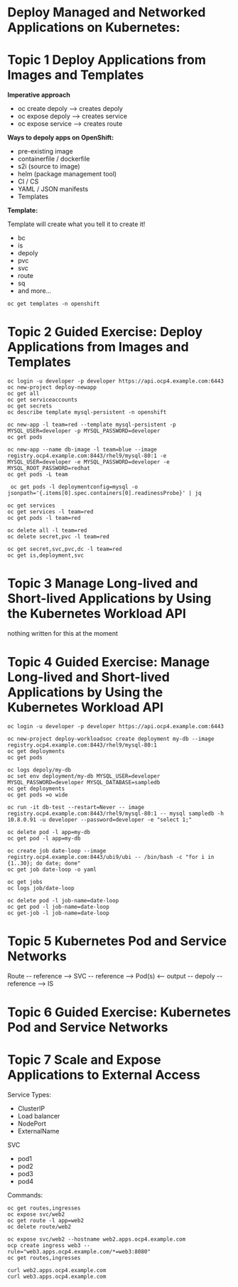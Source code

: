 # Deploy Managed and Networked Applications on Kubernetes:

# Topic 1 Deploy Applications from Images and Templates

**Imperative approach** 
- oc create depoly --> creates depoly
- oc expose depoly --> creates service
- oc expose service --> creates route

**Ways to depoly apps on **OpenShift**:**
- pre-existing image
- containerfile / dockerfile
- s2i (source to image)
- helm (package management tool)
- CI / CS
- YAML / JSON manifests
- Templates

**Template:**

Template will create what you tell it to create it!
- bc
- is
- depoly
- pvc
- svc
- route
- sq
- and more...

```
oc get templates -n openshift
```

# Topic 2 Guided Exercise: Deploy Applications from Images and Templates

```
oc login -u developer -p developer https://api.ocp4.example.com:6443
oc new-project deploy-newapp
oc get all
oc get serviceaccounts
oc get secrets
oc describe template mysql-persistent -n openshift

oc new-app -l team=red --template mysql-persistent -p MYSQL_USER=developer -p MYSQL_PASSWORD=developer
oc get pods

oc new-app --name db-image -l team=blue --image registry.ocp4.example.com:8443/rhel9/mysql-80:1 -e MYSQL_USER=developer -e MYSQL_PASSWORD=developer -e MYSQL_ROOT_PASSWORD=redhat
oc get pods -L team

 oc get pods -l deploymentconfig=mysql -o jsonpath='{.items[0].spec.containers[0].readinessProbe}' | jq

oc get services
oc get services -l team=red
oc get pods -l team=red

oc delete all -l team=red
oc delete secret,pvc -l team=red

oc get secret,svc,pvc,dc -l team=red
oc get is,deployment,svc
```

# Topic 3 Manage Long-lived and Short-lived Applications by Using the Kubernetes Workload API
nothing written for this at the moment

# Topic 4 Guided Exercise: Manage Long-lived and Short-lived Applications by Using the Kubernetes Workload API

```
oc login -u developer -p developer https://api.ocp4.example.com:6443

oc new-project deploy-workloadsoc create deployment my-db --image registry.ocp4.example.com:8443/rhel9/mysql-80:1
oc get deployments
oc get pods

oc logs depoly/my-db
oc set env deployment/my-db MYSQL_USER=developer MYSQL_PASSWORD=developer MYSQL_DATABASE=sampledb
oc get deployments
oc get pods =o wide

oc run -it db-test --restart=Never -- image registry.ocp4.example.com:8443/rhel9/mysql-80:1 -- mysql sampledb -h 10.8.0.91 -u developer --password=developer -e "select 1;"

oc delete pod -l app=my-db
oc get pod -l app=my-db

oc create job date-loop --image registry.ocp4.example.com:8443/ubi9/ubi -- /bin/bash -c "for i in {1..30}; do date; done"
oc get job date-loop -o yaml

oc get jobs
oc logs job/date-loop

oc delete pod -l job-name=date-loop
oc get pod -l job-name=date-loop
oc get-job -l job-name=date-loop
```

# Topic 5 Kubernetes Pod and Service Networks

Route -- reference --> SVC -- reference --> Pod(s) <-- output -- depoly -- reference --> IS

# Topic 6 Guided Exercise: Kubernetes Pod and Service Networks


# Topic 7 Scale and Expose Applications to External Access

Service Types:
- ClusterIP
- Load balancer
- NodePort
- ExternalName

SVC
- pod1
- pod2
- pod3
- pod4

Commands:

```
oc get routes,ingresses
oc expose svc/web2
oc get route -l app=web2
oc delete route/web2

oc expose svc/web2 --hostname web2.apps.ocp4.example.com
ocp create ingress web3 --rule="web3.apps.ocp4.example.com/*=web3:8080"
oc get routes,ingresses

curl web2.apps.ocp4.example.com
curl web3.apps.ocp4.example.com
```

